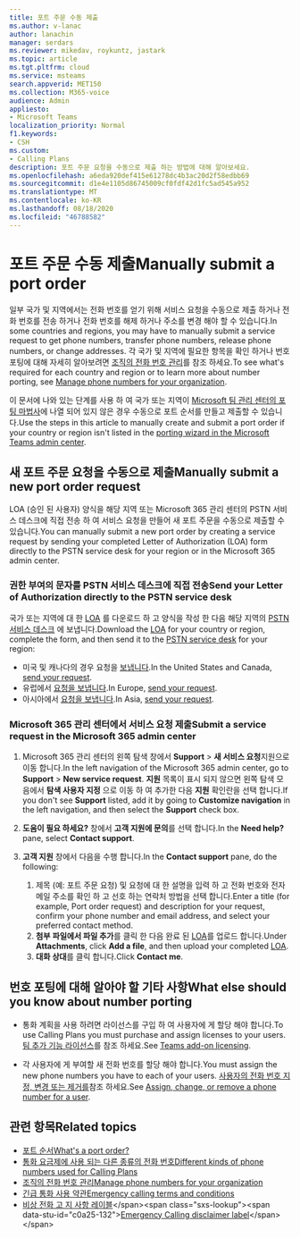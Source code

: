 ```yaml
---
title: 포트 주문 수동 제출
ms.author: v-lanac
author: lanachin
manager: serdars
ms.reviewer: mikedav, roykuntz, jastark
ms.topic: article
ms.tgt.pltfrm: cloud
ms.service: msteams
search.appverid: MET150
ms.collection: M365-voice
audience: Admin
appliesto:
- Microsoft Teams
localization_priority: Normal
f1.keywords:
- CSH
ms.custom:
- Calling Plans
description: 포트 주문 요청을 수동으로 제출 하는 방법에 대해 알아보세요.
ms.openlocfilehash: a6eda920def415e61278dc4b3ac20d2f58edbb69
ms.sourcegitcommit: d1e4e1105d86745009cf0fdf42d1fc5ad545a952
ms.translationtype: MT
ms.contentlocale: ko-KR
ms.lasthandoff: 08/18/2020
ms.locfileid: "46788582"
---
```

# <a name="manually-submit-a-port-order"></a><span data-ttu-id="c0a25-103">포트 주문 수동 제출</span><span class="sxs-lookup"><span data-stu-id="c0a25-103">Manually submit a port order</span></span>

<span data-ttu-id="c0a25-104">일부 국가 및 지역에서는 전화 번호를 얻기 위해 서비스 요청을 수동으로 제출 하거나 전화 번호를 전송 하거나 전화 번호를 해제 하거나 주소를 변경 해야 할 수 있습니다.</span><span class="sxs-lookup"><span data-stu-id="c0a25-104">In some countries and regions, you may have to manually submit a service request to get phone numbers, transfer phone numbers, release phone numbers, or change addresses.</span></span> <span data-ttu-id="c0a25-105">각 국가 및 지역에 필요한 항목을 확인 하거나 번호 포팅에 대해 자세히 알아보려면 [조직의 전화 번호 관리](../manage-phone-numbers-for-your-organization/manage-phone-numbers-for-your-organization.md)를 참조 하세요.</span><span class="sxs-lookup"><span data-stu-id="c0a25-105">To see what's required for each country and region or to learn more about number porting, see [Manage phone numbers for your organization](../manage-phone-numbers-for-your-organization/manage-phone-numbers-for-your-organization.md).</span></span>

<span data-ttu-id="c0a25-106">이 문서에 나와 있는 단계를 사용 하 여 국가 또는 지역이 [Microsoft 팀 관리 센터의 포팅 마법사](transfer-phone-numbers-to-teams.md)에 나열 되어 있지 않은 경우 수동으로 포트 순서를 만들고 제출할 수 있습니다.</span><span class="sxs-lookup"><span data-stu-id="c0a25-106">Use the steps in this article to manually create and submit a port order if your country or region isn't listed in the [porting wizard in the Microsoft Teams admin center](transfer-phone-numbers-to-teams.md).</span></span>

## <a name="manually-submit-a-new-port-order-request"></a><span data-ttu-id="c0a25-107">새 포트 주문 요청을 수동으로 제출</span><span class="sxs-lookup"><span data-stu-id="c0a25-107">Manually submit a new port order request</span></span>

<span data-ttu-id="c0a25-108">LOA (승인 된 사용자) 양식을 해당 지역 또는 Microsoft 365 관리 센터의 PSTN 서비스 데스크에 직접 전송 하 여 서비스 요청을 만들어 새 포트 주문을 수동으로 제출할 수 있습니다.</span><span class="sxs-lookup"><span data-stu-id="c0a25-108">You can manually submit a new port order by creating a service request by sending your completed Letter of Authorization (LOA) form directly to the PSTN service desk for your region or in the Microsoft 365 admin center.</span></span>

### <a name="send-your-letter-of-authorization-directly-to-the-pstn-service-desk"></a><span data-ttu-id="c0a25-109">권한 부여의 문자를 PSTN 서비스 데스크에 직접 전송</span><span class="sxs-lookup"><span data-stu-id="c0a25-109">Send your Letter of Authorization directly to the PSTN service desk</span></span>

<span data-ttu-id="c0a25-110">국가 또는 지역에 대 한 [LOA](../manage-phone-numbers-for-your-organization/manage-phone-numbers-for-your-organization.md) 를 다운로드 하 고 양식을 작성 한 다음 해당 지역의 [PSTN 서비스 데스크](../manage-phone-numbers-for-your-organization/contact-pstn-service-desk.md) 에 보냅니다.</span><span class="sxs-lookup"><span data-stu-id="c0a25-110">Download the [LOA](../manage-phone-numbers-for-your-organization/manage-phone-numbers-for-your-organization.md) for your country or region, complete the form, and then send it to the [PSTN service desk](../manage-phone-numbers-for-your-organization/contact-pstn-service-desk.md) for your region:</span></span>

- <span data-ttu-id="c0a25-111">미국 및 캐나다의 경우 요청을 [보냅니다](mailto:ptn@microsoft.com).</span><span class="sxs-lookup"><span data-stu-id="c0a25-111">In the United States and Canada, [send your request](mailto:ptn@microsoft.com).</span></span>
- <span data-ttu-id="c0a25-112">유럽에서 [요청을 보냅니다](mailto:ptneu@microsoft.com).</span><span class="sxs-lookup"><span data-stu-id="c0a25-112">In Europe, [send your request](mailto:ptneu@microsoft.com).</span></span>
- <span data-ttu-id="c0a25-113">아시아에서 [요청을 보냅니다](mailto:ptnapac@microsoft.com).</span><span class="sxs-lookup"><span data-stu-id="c0a25-113">In Asia, [send your request](mailto:ptnapac@microsoft.com).</span></span>

### <a name="submit-a-service-request-in-the-microsoft-365-admin-center"></a><span data-ttu-id="c0a25-114">Microsoft 365 관리 센터에서 서비스 요청 제출</span><span class="sxs-lookup"><span data-stu-id="c0a25-114">Submit a service request in the Microsoft 365 admin center</span></span>

1. <span data-ttu-id="c0a25-115">Microsoft 365 관리 센터의 왼쪽 탐색 창에서 **Support**  >  **새 서비스 요청**지원으로 이동 합니다.</span><span class="sxs-lookup"><span data-stu-id="c0a25-115">In the left navigation of the Microsoft 365 admin center, go to **Support** > **New service request**.</span></span>  <span data-ttu-id="c0a25-116">**지원** 목록이 표시 되지 않으면 왼쪽 탐색 모음에서 **탐색 사용자 지정** 으로 이동 하 여 추가한 다음 **지원** 확인란을 선택 합니다.</span><span class="sxs-lookup"><span data-stu-id="c0a25-116">If you don't see **Support** listed, add it by going to **Customize navigation** in the left navigation, and then select the **Support** check box.</span></span>
2. <span data-ttu-id="c0a25-117">**도움이 필요 하세요?** 창에서 **고객 지원에 문의**를 선택 합니다.</span><span class="sxs-lookup"><span data-stu-id="c0a25-117">In the **Need help?** pane, select **Contact support**.</span></span>
3. <span data-ttu-id="c0a25-118">**고객 지원** 창에서 다음을 수행 합니다.</span><span class="sxs-lookup"><span data-stu-id="c0a25-118">In the **Contact support** pane, do the following:</span></span>

    1. <span data-ttu-id="c0a25-119">제목 (예: 포트 주문 요청) 및 요청에 대 한 설명을 입력 하 고 전화 번호와 전자 메일 주소를 확인 하 고 선호 하는 연락처 방법을 선택 합니다.</span><span class="sxs-lookup"><span data-stu-id="c0a25-119">Enter a title (for example, Port order request) and description for your request, confirm your phone number and email address, and select your preferred contact method.</span></span>
    2. <span data-ttu-id="c0a25-120">**첨부** **파일에서 파일 추가**를 클릭 한 다음 완료 된 [LOA](../manage-phone-numbers-for-your-organization/manage-phone-numbers-for-your-organization.md)를 업로드 합니다.</span><span class="sxs-lookup"><span data-stu-id="c0a25-120">Under **Attachments**, click **Add a file**, and then upload your completed [LOA](../manage-phone-numbers-for-your-organization/manage-phone-numbers-for-your-organization.md).</span></span>
    3. <span data-ttu-id="c0a25-121">**대화 상대**를 클릭 합니다.</span><span class="sxs-lookup"><span data-stu-id="c0a25-121">Click **Contact me**.</span></span>

## <a name="what-else-should-you-know-about-number-porting"></a><span data-ttu-id="c0a25-122">번호 포팅에 대해 알아야 할 기타 사항</span><span class="sxs-lookup"><span data-stu-id="c0a25-122">What else should you know about number porting</span></span>

- <span data-ttu-id="c0a25-123">통화 계획을 사용 하려면 라이선스를 구입 하 여 사용자에 게 할당 해야 합니다.</span><span class="sxs-lookup"><span data-stu-id="c0a25-123">To use Calling Plans you must purchase and assign licenses to your users.</span></span> <span data-ttu-id="c0a25-124">[팀 추가 기능 라이선스](https://docs.microsoft.com/microsoftteams/teams-add-on-licensing/microsoft-teams-add-on-licensing)를 참조 하세요.</span><span class="sxs-lookup"><span data-stu-id="c0a25-124">See [Teams add-on licensing](https://docs.microsoft.com/microsoftteams/teams-add-on-licensing/microsoft-teams-add-on-licensing).</span></span>

- <span data-ttu-id="c0a25-125">각 사용자에 게 부여할 새 전화 번호를 할당 해야 합니다.</span><span class="sxs-lookup"><span data-stu-id="c0a25-125">You must assign the new phone numbers you have to each of your users.</span></span> <span data-ttu-id="c0a25-126">[사용자의 전화 번호 지정, 변경 또는 제거를](../assign-change-or-remove-a-phone-number-for-a-user.md)참조 하세요.</span><span class="sxs-lookup"><span data-stu-id="c0a25-126">See [Assign, change, or remove a phone number for a user](../assign-change-or-remove-a-phone-number-for-a-user.md).</span></span>

## <a name="related-topics"></a><span data-ttu-id="c0a25-127">관련 항목</span><span class="sxs-lookup"><span data-stu-id="c0a25-127">Related topics</span></span>

- [<span data-ttu-id="c0a25-128">포트 순서</span><span class="sxs-lookup"><span data-stu-id="c0a25-128">What's a port order?</span></span>](port-order-overview.md)
- [<span data-ttu-id="c0a25-129">통화 요금제에 사용 되는 다른 종류의 전화 번호</span><span class="sxs-lookup"><span data-stu-id="c0a25-129">Different kinds of phone numbers used for Calling Plans</span></span>](../different-kinds-of-phone-numbers-used-for-calling-plans.md)
- [<span data-ttu-id="c0a25-130">조직의 전화 번호 관리</span><span class="sxs-lookup"><span data-stu-id="c0a25-130">Manage phone numbers for your organization</span></span>](../manage-phone-numbers-for-your-organization/manage-phone-numbers-for-your-organization.md)
- [<span data-ttu-id="c0a25-131">긴급 통화 사용 약관</span><span class="sxs-lookup"><span data-stu-id="c0a25-131">Emergency calling terms and conditions</span></span>](../emergency-calling-terms-and-conditions.md)
- <span data-ttu-id="c0a25-132">[비상 전화 고 지 사항 레이블](https://github.com/MicrosoftDocs/OfficeDocs-SkypeForBusiness/blob/live/Teams/downloads/emergency-calling/emergency-calling-label-(en-us)-(v.1.0).zip?raw=true)</span><span class="sxs-lookup"><span data-stu-id="c0a25-132">[Emergency Calling disclaimer label](https://github.com/MicrosoftDocs/OfficeDocs-SkypeForBusiness/blob/live/Teams/downloads/emergency-calling/emergency-calling-label-(en-us)-(v.1.0).zip?raw=true)</span></span>
